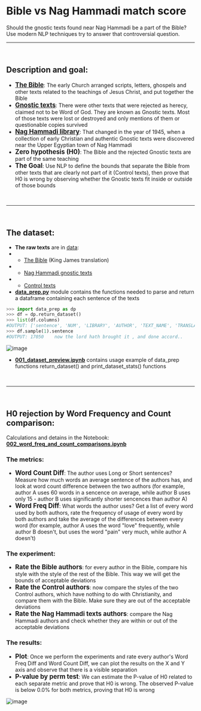 # Bible vs Nag Hammadi match score
Should the gnostic texts found near Nag Hammadi be a part of the Bible? Use modern NLP techniques try to answer that controversial question.

<hr>
<br>

## Description and goal:
- <b style="font-size:120%">**[The Bible](https://en.wikipedia.org/wiki/Bible)**</b>: The early Church arranged scripts, letters, ghospels and other texts related to the teachings of Jesus Christ, and put together the Bible
- <b style="font-size:120%">**[Gnostic texts](https://en.wikipedia.org/wiki/Gnostic_texts)**</b>: There were other texts that were rejected as herecy, claimed not to be Word of God. They are known as Gnostic texts. Most of those texts were lost or destroyed and only mentions of them or questionable copies survived
- <b style="font-size:120%">**[Nag Hammadi library](https://en.wikipedia.org/wiki/Nag_Hammadi_library)**</b>: That changed in the year of 1945, when a collection of early Christian and authentic Gnostic texts were discovered near the Upper Egyptian town of Nag Hammadi
- <b style="font-size:120%">Zero hypothesis (H0)</b>: The Bible and the rejected Gnostic texts are part of the same teaching
- <b style="font-size:120%">The Goal</b>: Use NLP to define the bounds that separate the Bible from other texts that are clearly not part of it (Control texts), then prove that H0 is wrong by observing whether the Gnostic texts fit inside or outside of those bounds

<br>
<hr>
<br>

## The dataset:
- **The raw texts** are in [data](https://github.com/TraxData313/Bible-vs-NagHammadi-match-score/tree/main/data): 
- - [The Bible](https://github.com/TraxData313/Bible-vs-NagHammadi-match-score/tree/main/data/Bible%20-%20King%20James) (King James translation) 
- - [Nag Hammadi gnostic texts](https://github.com/TraxData313/Bible-vs-NagHammadi-match-score/tree/main/data/Nag%20Hammadi)
- - [Control texts](https://github.com/TraxData313/Bible-vs-NagHammadi-match-score/tree/main/data/Control%20texts)
- **[data_prep.py](https://github.com/TraxData313/Bible-vs-NagHammadi-match-score/blob/main/data_prep.py)** module contains the functions needed to parse and return a dataframe containing each sentence of the texts
```python
>>> import data_prep as dp
>>> df = dp.return_dataset()
>>> list(df.columns)
#OUTPUT: ['sentence', 'NUM', 'LIBRARY', 'AUTHOR', 'TEXT_NAME', 'TRANSLATION', 'char_count', 'words_count']
>>> df.sample(1).sentence
#OUTPUT: 17050    now the lord hath brought it , and done accord..
```
![image](https://user-images.githubusercontent.com/45358654/147574232-c901de0b-ae3a-4e24-b7eb-bc6739af24b1.png)
- **[001_dataset_preview.ipynb](https://github.com/TraxData313/Bible-vs-NagHammadi-match-score/blob/main/001_dataset_preview.ipynb)** contains usage example of data_prep functions return_dataset() and print_dataset_stats() functions


<br>
<hr>
<br>

## H0 rejection by Word Frequency and Count comparison:
Calculations and detains in the Notebook: **[002_word_freq_and_count_comparisons.ipynb](https://github.com/TraxData313/Bible-vs-NagHammadi-match-score/blob/main/002_word_freq_and_count_comparisons.ipynb)**

### The metrics:
- <b style="font-size:120%">Word Count Diff</b>: The author uses Long or Short sentences?
Measure how much words an average sentence of the authors has, and look at word count difference between the two authors (for example, author A uses 60 words in a sencence on average, while author B uses only 15 - author B uses significantly shorter sencences than author A)
- <b style="font-size:120%">Word Freq Diff</b>: What words the author uses?
Get a list of every word used by both authors, rate the frequency of usage of every word by both authors and take the average of the differences between every word (for example, author A uses the word "love" frequently, while author B doesn't, but uses the word "pain" very much, while author A doesn't)

### The experiment:
- <b style="font-size:120%">Rate the Bible authors</b>: for every author in the Bible, compare his style with the style of the rest of the Bible. This way we will get the bounds of acceptable deviations
- <b style="font-size:120%">Rate the Control authors</b>: now compare the styles of the two Control authors, which have nothing to do with Christianity, and compare them with the Bible. Make sure they are out of the acceptable deviations
- <b style="font-size:120%">Rate the Nag Hammadi texts authors</b>: compare the Nag Hammadi authors and check whether they are within or out of the acceptable deviations

###  The results:
- <b style="font-size:120%">Plot</b>: Once we perform the experiments and rate every author's Word Freq Diff and Word Count Diff, we can plot the results on the X and Y axis and observe that there is a visible separation
- <b style="font-size:120%">P-value by perm test</b>: We can estimate the P-value of H0 related to each separate metric and prove that H0 is wrong. The observed P-value is below 0.0% for both metrics, proving that H0 is wrong

![image](https://user-images.githubusercontent.com/45358654/147566664-2798b083-9a16-4fd4-aef7-a76d6007be45.png)
